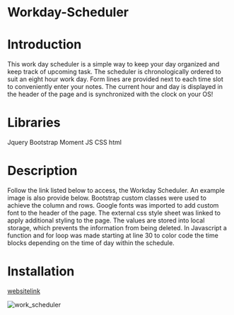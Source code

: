 # Workday-Scheduler
# Introduction
This work day scheduler is a simple way to keep your day organized and keep track of upcoming task. 
The scheduler is chronologically ordered to suit an eight hour work day. Form lines are provided next to each time slot to conveniently enter your notes. The current hour and day is displayed in the header of the page and is synchronized with the clock on your OS! 

# Libraries
Jquery 
Bootstrap
Moment JS
CSS
html  

# Description
Follow the link listed below to access, the Workday Scheduler. An example image is also provide below. Bootstrap custom classes were used to achieve the column and rows. Google fonts was imported to add custom font to the header of the page. The external css style sheet was linked to apply additional styling to the page. The values are stored into local storage, which prevents the information from being deleted. In Javascript a function and for loop was made starting at line 30 to color code the time blocks depending on the time of day within the schedule. 

# Installation
[websitelink](https://rgonsahn.github.io/Workday-Scheduler/Develop/)

![work_scheduler](Workday-Scheduler/Images/work_scheduler.jpg)